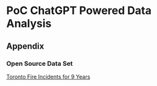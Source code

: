 # PoC ChatGPT Powered Data Analysis


## Appendix

### Open Source Data Set
[Toronto Fire Incidents for 9 Years](https://www.kaggle.com/datasets/reihanenamdari/fire-incidents?resource=download)